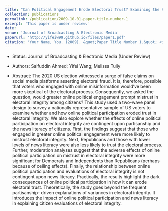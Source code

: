 ```yaml
---
title: "Can Political Engagement Erode Electoral Trust? Examining the Relationship between Online Political Participation and Trust in Electoral Integrity during the 2020 US Presidential Election"
collection: publications
permalink: /publication/2009-10-01-paper-title-number-1
excerpt: 'This paper is under review.'
date: 
venue: 'Journal of Broadcasting & Electronic Media'
paperurl: 'http://yifeiw99.github.io/files/paper1.pdf'
citation: 'Your Name, You. (2009). &quot;Paper Title Number 1.&quot; <i>Journal 1</i>. 1(1).'
---
```



* Status:
Journal of Broadcasting & Electronic Media (Under Review)

* Authors: 
Saifuddin Ahmed; Yifei Wang; Melissa Tully

* Abstract: 
The 2020 US election witnessed a surge of false claims on social media platforms asserting electoral fraud. It is, therefore, possible that voters who engaged with online misinformation would’ve been more skeptical of the electoral process. Consequently, we asked the question, would greater online political engagement prompt mistrust in electoral integrity among citizens? This study used a two-wave panel design to survey a nationally representative sample of US voters to examine whether and how online political participation eroded trust in electoral integrity. We also explore whether the effects of online political participation on electoral integrity are contingent upon partisanship and the news literacy of citizens. First, the findings suggest that those who engaged in greater online political engagement were more likely to mistrust electoral integrity. Next, Republicans and those with lower levels of news literacy were also less likely to trust the electoral process. Further, moderation analyses suggest that the adverse effects of online political participation on mistrust in electoral integrity were more significant for Democrats and Independents than Republicans (perhaps because of ceiling effects). Finally, the relationship between online political participation and evaluations of electoral integrity is not contingent upon news literacy. Practically, the results highlight the dark consequences of online political participation in how it can erode electoral trust. Theoretically, the study goes beyond the frequent partisanship- driven explanations of variances in electoral integrity. It introduces the impact of online political participation and news literacy in explaining citizen evaluations of electoral integrity.